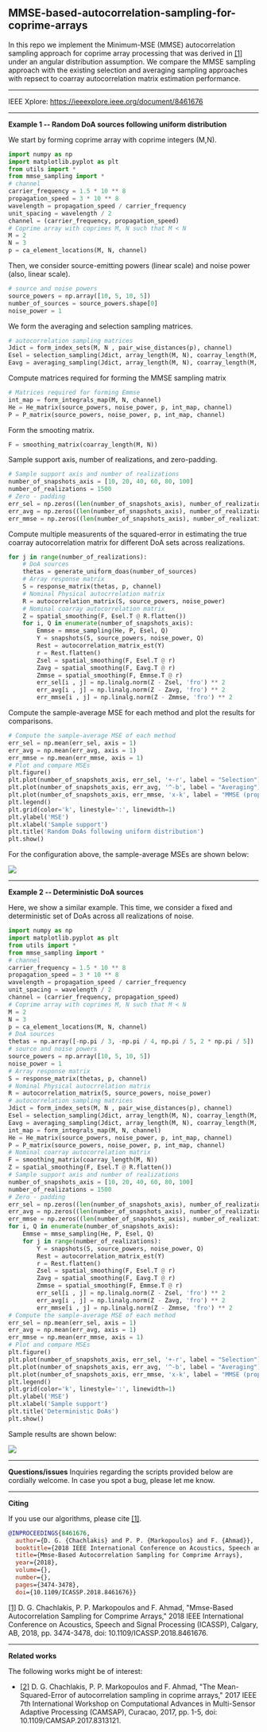 ## MMSE-based-autocorrelation-sampling-for-coprime-arrays



In this repo we implement the Minimum-MSE (MMSE) autocorrelation sampling approach for coprime array processing that was derived in [[1]](https://ieeexplore.ieee.org/document/8461676) under an angular distribution assumption. We compare the MMSE sampling approach with the existing selection and averaging sampling approaches with repsect to coarray autocorrelation matrix estimation performance. 

---

IEEE Xplore: https://ieeexplore.ieee.org/document/8461676

---
**Example 1 -- Random DoA sources following uniform distribution**

We start by forming coprime array with coprime integers (M,N).
```python
import numpy as np
import matplotlib.pyplot as plt
from utils import *
from mmse_sampling import *
# channel
carrier_frequency = 1.5 * 10 ** 8
propagation_speed = 3 * 10 ** 8
wavelength = propagation_speed / carrier_frequency
unit_spacing = wavelength / 2
channel = (carrier_frequency, propagation_speed)
# Coprime array with coprimes M, N such that M < N
M = 2
N = 3
p = ca_element_locations(M, N, channel) 
```
Then, we consider source-emitting powers (linear scale) and noise power (also, linear scale).
```python
# source and noise powers
source_powers = np.array([10, 5, 10, 5])
number_of_sources = source_powers.shape[0]
noise_power = 1
```
We form the averaging and selection sampling matrices.
```python
# autocorrelation sampling matrices
Jdict = form_index_sets(M, N , pair_wise_distances(p), channel)
Esel = selection_sampling(Jdict, array_length(M, N), coarray_length(M, N))
Eavg = averaging_sampling(Jdict, array_length(M, N), coarray_length(M, N))
```
Compute matrices required for forming the MMSE sampling matrix
```python
# Matrices required for forming Emmse
int_map = form_integrals_map(M, N, channel)
He = He_matrix(source_powers, noise_power, p, int_map, channel)
P = P_matrix(source_powers, noise_power, p, int_map, channel)
```
Form the smooting matrix.
```python
F = smoothing_matrix(coarray_length(M, N))
```
Sample support axis, number of realizations, and zero-padding.
```python
# Sample support axis and number of realizations
number_of_snapshots_axis = [10, 20, 40, 60, 80, 100]
number_of_realizations = 1500
# Zero - padding
err_sel = np.zeros((len(number_of_snapshots_axis), number_of_realizations))
err_avg = np.zeros((len(number_of_snapshots_axis), number_of_realizations))
err_mmse = np.zeros((len(number_of_snapshots_axis), number_of_realizations))
```
Compute multiple measurents of the squared-error in estimating the true coarray autocorrelation matrix for different DoA sets across realizations.
```python
for j in range(number_of_realizations):
    # DoA sources
    thetas = generate_uniform_doas(number_of_sources)
    # Array response matrix
    S = response_matrix(thetas, p, channel)
    # Nominal Physical autocrrelation matrix
    R = autocorrelation_matrix(S, source_powers, noise_power)
    # Nominal coarray autocorrelation matrix
    Z = spatial_smoothing(F, Esel.T @ R.flatten())
    for i, Q in enumerate(number_of_snapshots_axis):
        Emmse = mmse_sampling(He, P, Esel, Q)
        Y = snapshots(S, source_powers, noise_power, Q)
        Rest = autocorrelation_matrix_est(Y)
        r = Rest.flatten()
        Zsel = spatial_smoothing(F, Esel.T @ r)
        Zavg = spatial_smoothing(F, Eavg.T @ r)
        Zmmse = spatial_smoothing(F, Emmse.T @ r)
        err_sel[i , j] = np.linalg.norm(Z - Zsel, 'fro') ** 2
        err_avg[i , j] = np.linalg.norm(Z - Zavg, 'fro') ** 2
        err_mmse[i , j] = np.linalg.norm(Z - Zmmse, 'fro') ** 2
```
Compute the sample-average MSE for each method and plot the results for comparisons.
```python
# Compute the sample-average MSE of each method
err_sel = np.mean(err_sel, axis = 1)
err_avg = np.mean(err_avg, axis = 1)
err_mmse = np.mean(err_mmse, axis = 1)
# Plot and compare MSEs 
plt.figure()
plt.plot(number_of_snapshots_axis, err_sel, '+-r', label = "Selection")
plt.plot(number_of_snapshots_axis, err_avg, '^-b', label = "Averaging")
plt.plot(number_of_snapshots_axis, err_mmse, 'x-k', label = "MMSE (proposed)")
plt.legend()
plt.grid(color='k', linestyle=':', linewidth=1)
plt.ylabel('MSE')
plt.xlabel('Sample support')
plt.title('Random DoAs following uniform distribution')
plt.show()
```

For the configuration above, the sample-average MSEs are shown below: 

![](mse_random_doas.png) 

---
**Example 2 -- Deterministic DoA sources**

Here, we show a similar example. This time, we consider a fixed and deterministic set of DoAs across all realizations of noise.

```python
import numpy as np
import matplotlib.pyplot as plt
from utils import *
from mmse_sampling import *
# channel
carrier_frequency = 1.5 * 10 ** 8
propagation_speed = 3 * 10 ** 8
wavelength = propagation_speed / carrier_frequency
unit_spacing = wavelength / 2
channel = (carrier_frequency, propagation_speed)
# Coprime array with coprimes M, N such that M < N
M = 2
N = 3
p = ca_element_locations(M, N, channel) 
# DoA sources
thetas = np.array([-np.pi / 3, -np.pi / 4, np.pi / 5, 2 * np.pi / 5])
# source and noise powers
source_powers = np.array([10, 5, 10, 5])
noise_power = 1
# Array response matrix
S = response_matrix(thetas, p, channel)
# Nominal Physical autocrrelation matrix
R = autocorrelation_matrix(S, source_powers, noise_power)
# autocorrelation sampling matrices
Jdict = form_index_sets(M, N , pair_wise_distances(p), channel)
Esel = selection_sampling(Jdict, array_length(M, N), coarray_length(M, N))
Eavg = averaging_sampling(Jdict, array_length(M, N), coarray_length(M, N))
int_map = form_integrals_map(M, N, channel)
He = He_matrix(source_powers, noise_power, p, int_map, channel)
P = P_matrix(source_powers, noise_power, p, int_map, channel)
# Nominal coarray autocorrelation matrix
F = smoothing_matrix(coarray_length(M, N))
Z = spatial_smoothing(F, Esel.T @ R.flatten())
# Sample support axis and number of realizations
number_of_snapshots_axis = [10, 20, 40, 60, 80, 100]
number_of_realizations = 1500
# Zero - padding
err_sel = np.zeros((len(number_of_snapshots_axis), number_of_realizations))
err_avg = np.zeros((len(number_of_snapshots_axis), number_of_realizations))
err_mmse = np.zeros((len(number_of_snapshots_axis), number_of_realizations))
for i, Q in enumerate(number_of_snapshots_axis):
    Emmse = mmse_sampling(He, P, Esel, Q)
    for j in range(number_of_realizations): 
        Y = snapshots(S, source_powers, noise_power, Q)
        Rest = autocorrelation_matrix_est(Y)
        r = Rest.flatten()
        Zsel = spatial_smoothing(F, Esel.T @ r)
        Zavg = spatial_smoothing(F, Eavg.T @ r)
        Zmmse = spatial_smoothing(F, Emmse.T @ r)
        err_sel[i , j] = np.linalg.norm(Z - Zsel, 'fro') ** 2
        err_avg[i , j] = np.linalg.norm(Z - Zavg, 'fro') ** 2
        err_mmse[i , j] = np.linalg.norm(Z - Zmmse, 'fro') ** 2
# Compute the sample-average MSE of each method
err_sel = np.mean(err_sel, axis = 1)
err_avg = np.mean(err_avg, axis = 1)
err_mmse = np.mean(err_mmse, axis = 1)
# Plot and compare MSEs 
plt.figure()
plt.plot(number_of_snapshots_axis, err_sel, '+-r', label = "Selection")
plt.plot(number_of_snapshots_axis, err_avg, '^-b', label = "Averaging")
plt.plot(number_of_snapshots_axis, err_mmse, 'x-k', label = "MMSE (proposed)")
plt.legend()
plt.grid(color='k', linestyle=':', linewidth=1)
plt.ylabel('MSE')
plt.xlabel('Sample support')
plt.title('Deterministic DoAs')
plt.show()
```
Sample results are shown below: 

![](mse_deterministic_doas.png) 

---
**Questions/issues**
Inquiries regarding the scripts provided below are cordially welcome. In case you spot a bug, please let me know. 

---
**Citing**

If you use our algorithms, please cite [[1]](https://ieeexplore.ieee.org/document/8461676).

```bibtex
@INPROCEEDINGS{8461676,
  author={D. G. {Chachlakis} and P. P. {Markopoulos} and F. {Ahmad}},
  booktitle={2018 IEEE International Conference on Acoustics, Speech and Signal Processing (ICASSP)}, 
  title={Mmse-Based Autocorrelation Sampling for Comprime Arrays}, 
  year={2018},
  volume={},
  number={},
  pages={3474-3478},
  doi={10.1109/ICASSP.2018.8461676}}
```
[[1]](https://ieeexplore.ieee.org/document/8461676) D. G. Chachlakis, P. P. Markopoulos and F. Ahmad, "Mmse-Based Autocorrelation Sampling for Comprime Arrays," 2018 IEEE International Conference on Acoustics, Speech and Signal Processing (ICASSP), Calgary, AB, 2018, pp. 3474-3478, doi: 10.1109/ICASSP.2018.8461676.

---

**Related works**

The following works might be of interest:

* [[2]](https://ieeexplore.ieee.org/document/8313121) D. G. Chachlakis, P. P. Markopoulos and F. Ahmad, "The Mean-Squared-Error of autocorrelation sampling in coprime arrays," 2017 IEEE 7th International Workshop on Computational Advances in Multi-Sensor Adaptive Processing (CAMSAP), Curacao, 2017, pp. 1-5, doi: 10.1109/CAMSAP.2017.8313121.